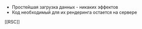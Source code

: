 - Простейшая загрузка данных - никаких эффектов
- Код необходимый для их рендеринга остается на сервере

[[RSC]]